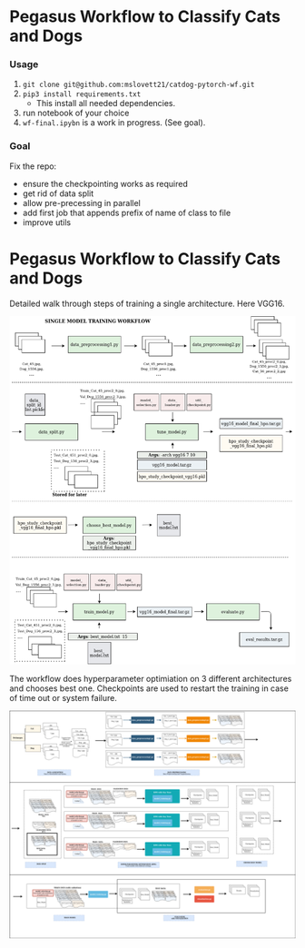 # Pegasus Workflow to Classify Cats and Dogs

### Usage
1. `git clone git@github.com:mslovett21/catdog-pytorch-wf.git`
2. `pip3 install requirements.txt`
    - This install all needed dependencies.
3. run notebook of your choice
4. `wf-final.ipybn` is a work in progress. (See goal).

### Goal 

Fix the repo:
 - ensure the checkpointing works as required
 - get rid of data split
 - allow pre-precessing in parallel
 - add first job that appends prefix of name of class to file
 - improve utils


# Pegasus Workflow to Classify Cats and Dogs
Detailed walk through steps of training a single architecture. Here VGG16.


![](img/catdog_single.png)


The workflow does hyperparameter optimiation on 3 different architectures and chooses best one.
Checkpoints are used to restart the training in case of time out or system failure.


![](img/cats_and_dogs.png)